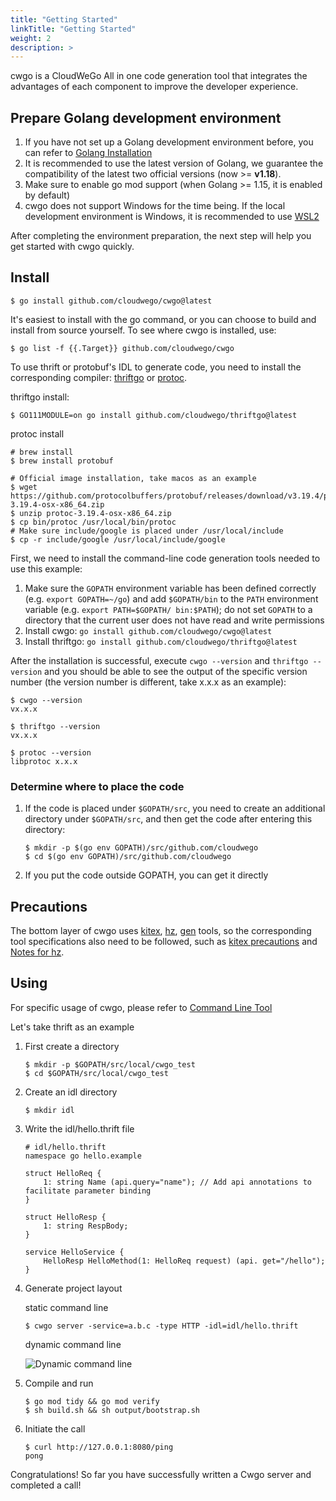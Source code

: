 ```yaml
---
title: "Getting Started"
linkTitle: "Getting Started"
weight: 2
description: >
---
```


cwgo is a CloudWeGo All in one code generation tool that integrates the advantages of each component to improve the developer experience.

## Prepare Golang development environment

1. If you have not set up a Golang development environment before, you can refer to [Golang Installation](https://golang.org/doc/install)
1. It is recommended to use the latest version of Golang, we guarantee the compatibility of the latest two official versions (now >= **v1.18**).
1. Make sure to enable go mod support (when Golang >= 1.15, it is enabled by default)
1. cwgo does not support Windows for the time being. If the local development environment is Windows, it is recommended to use [WSL2](https://docs.microsoft.com/zh-cn/windows/wsl/install)

After completing the environment preparation, the next step will help you get started with cwgo quickly.

## Install

```shell
$ go install github.com/cloudwego/cwgo@latest
```

It's easiest to install with the go command, or you can choose to build and install from source yourself. To see where cwgo is installed, use:

```shell
$ go list -f {{.Target}} github.com/cloudwego/cwgo
```

To use thrift or protobuf's IDL to generate code, you need to install the corresponding compiler: [thriftgo](https://github.com/cloudwego/thriftgo) or [protoc](https://github.com/protocolbuffers/protobuf/releases).

thriftgo install:

```shell
$ GO111MODULE=on go install github.com/cloudwego/thriftgo@latest
```

protoc install

```shell
# brew install
$ brew install protobuf
```

```shell
# Official image installation, take macos as an example
$ wget https://github.com/protocolbuffers/protobuf/releases/download/v3.19.4/protoc-3.19.4-osx-x86_64.zip
$ unzip protoc-3.19.4-osx-x86_64.zip
$ cp bin/protoc /usr/local/bin/protoc
# Make sure include/google is placed under /usr/local/include
$ cp -r include/google /usr/local/include/google
```

First, we need to install the command-line code generation tools needed to use this example:

1. Make sure the `GOPATH` environment variable has been defined correctly (e.g. `export GOPATH=~/go`) and add `$GOPATH/bin` to the `PATH` environment variable (e.g. `export PATH=$GOPATH/ bin:$PATH`); do not set `GOPATH` to a directory that the current user does not have read and write permissions
1. Install cwgo: `go install github.com/cloudwego/cwgo@latest`
1. Install thriftgo: `go install github.com/cloudwego/thriftgo@latest`

After the installation is successful, execute `cwgo --version` and `thriftgo --version` and you should be able to see the output of the specific version number (the version number is different, take x.x.x as an example):

```shell
$ cwgo --version
vx.x.x

$ thriftgo --version
vx.x.x

$ protoc --version
libprotoc x.x.x
```

### Determine where to place the code

1. If the code is placed under `$GOPATH/src`, you need to create an additional directory under `$GOPATH/src`, and then get the code after entering this directory:

   ```shell
   $ mkdir -p $(go env GOPATH)/src/github.com/cloudwego
   $ cd $(go env GOPATH)/src/github.com/cloudwego
   ```

2. If you put the code outside GOPATH, you can get it directly

## Precautions

The bottom layer of cwgo uses [kitex](/docs/kitex/tutorials/code-gen/code_generation/), [hz](/docs/hertz/tutorials/toolkit/), [gen](https://gorm.io/gen/index.html) tools, so the corresponding tool specifications also need to be followed, such as [kitex precautions](/docs/kitex/tutorials/code-gen/code_generation/#notes-for-using-protobuf-idls) and [Notes for hz](/docs/hertz/tutorials/toolkit/cautions/).

## Using

For specific usage of cwgo, please refer to [Command Line Tool](/docs/cwgo/tutorials/cli)

Let's take thrift as an example

1. First create a directory

   ```shell
   $ mkdir -p $GOPATH/src/local/cwgo_test
   $ cd $GOPATH/src/local/cwgo_test
   ```

2. Create an idl directory

   ```shell
   $ mkdir idl
   ```

3. Write the idl/hello.thrift file

   ```thrift
   # idl/hello.thrift
   namespace go hello.example

   struct HelloReq {
       1: string Name (api.query="name"); // Add api annotations to facilitate parameter binding
   }

   struct HelloResp {
       1: string RespBody;
   }

   service HelloService {
       HelloResp HelloMethod(1: HelloReq request) (api. get="/hello");
   }
   ```

4. Generate project layout

   static command line

   ```shell
   $ cwgo server -service=a.b.c -type HTTP -idl=idl/hello.thrift
   ```

   dynamic command line

   ![Dynamic command line](/img/docs/cwgo_dynamic.gif)

5. Compile and run

   ```shell
   $ go mod tidy && go mod verify
   $ sh build.sh && sh output/bootstrap.sh
   ```

6. Initiate the call

   ```shell
   $ curl http://127.0.0.1:8080/ping
   pong
   ```

Congratulations! So far you have successfully written a Cwgo server and completed a call!
